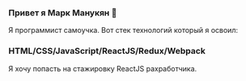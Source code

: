 ### Привет я Марк Манукян 👋

Я программист самоучка.
Вот стек технологий который я освоил:
### HTML/CSS/JavaScript/ReactJS/Redux/Webpack

Я хочу попасть на стажировку ReactJS рахработчика.
